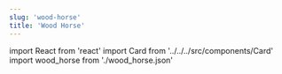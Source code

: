 ```yaml
---
slug: 'wood-horse'
title: 'Wood Horse'
---
```


import React from 'react'
import Card from '../../../src/components/Card'
import wood_horse from './wood_horse.json'

<Card data={wood_horse} />
